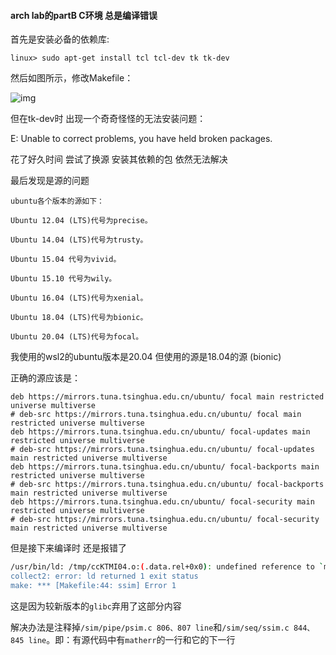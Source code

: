 #### arch lab的partB C环境  总是编译错误

首先是安装必备的依赖库:

```text
linux> sudo apt-get install tcl tcl-dev tk tk-dev
```

然后如图所示，修改Makefile：

![img](https://pic3.zhimg.com/80/v2-01b80401ad144348acbe4d45a95f3456_720w.webp)



但在tk-dev时 出现一个奇奇怪怪的无法安装问题：

E: Unable to correct problems, you have held broken packages.

花了好久时间 尝试了换源 安装其依赖的包 依然无法解决

最后发现是源的问题

```
ubuntu各个版本的源如下：

Ubuntu 12.04 (LTS)代号为precise。

Ubuntu 14.04 (LTS)代号为trusty。

Ubuntu 15.04 代号为vivid。

Ubuntu 15.10 代号为wily。

Ubuntu 16.04 (LTS)代号为xenial。

Ubuntu 18.04 (LTS)代号为bionic。

Ubuntu 20.04 (LTS)代号为focal。

```

我使用的wsl2的ubuntu版本是20.04  但使用的源是18.04的源 (bionic)

正确的源应该是：

```
deb https://mirrors.tuna.tsinghua.edu.cn/ubuntu/ focal main restricted universe multiverse
# deb-src https://mirrors.tuna.tsinghua.edu.cn/ubuntu/ focal main restricted universe multiverse
deb https://mirrors.tuna.tsinghua.edu.cn/ubuntu/ focal-updates main restricted universe multiverse
# deb-src https://mirrors.tuna.tsinghua.edu.cn/ubuntu/ focal-updates main restricted universe multiverse
deb https://mirrors.tuna.tsinghua.edu.cn/ubuntu/ focal-backports main restricted universe multiverse
# deb-src https://mirrors.tuna.tsinghua.edu.cn/ubuntu/ focal-backports main restricted universe multiverse
deb https://mirrors.tuna.tsinghua.edu.cn/ubuntu/ focal-security main restricted universe multiverse
# deb-src https://mirrors.tuna.tsinghua.edu.cn/ubuntu/ focal-security main restricted universe multiverse
```



但是接下来编译时  还是报错了

```bash
/usr/bin/ld: /tmp/ccKTMI04.o:(.data.rel+0x0): undefined reference to `matherr'
collect2: error: ld returned 1 exit status
make: *** [Makefile:44: ssim] Error 1
```

这是因为较新版本的`glibc`弃用了这部分内容

解决办法是注释掉`/sim/pipe/psim.c 806、807 line`和`/sim/seq/ssim.c 844、845 line`。即：有源代码中有`matherr`的一行和它的下一行